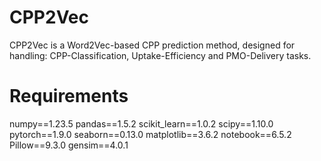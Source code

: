 # CPP2Vec
CPP2Vec is a Word2Vec-based CPP prediction method, designed for handling: CPP-Classification, Uptake-Efficiency and PMO-Delivery tasks.

# Requirements
numpy==1.23.5
pandas==1.5.2
scikit_learn==1.0.2
scipy==1.10.0
pytorch==1.9.0
seaborn==0.13.0
matplotlib==3.6.2
notebook==6.5.2
Pillow==9.3.0
gensim==4.0.1
